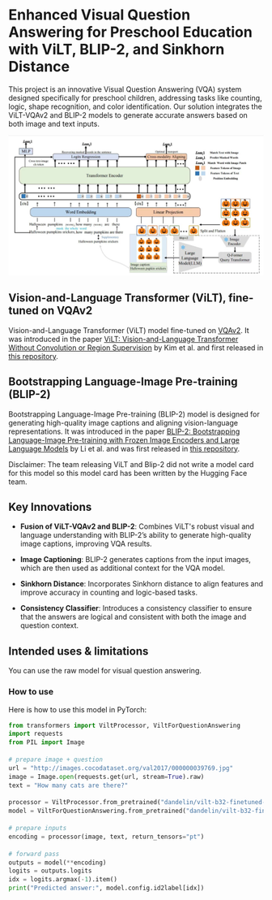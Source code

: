 
# Enhanced Visual Question Answering for Preschool Education with ViLT, BLIP-2, and Sinkhorn Distance

This project is an innovative Visual Question Answering (VQA) system designed specifically for preschool children, addressing tasks like counting, logic, shape recognition, and color identification. Our solution integrates the ViLT-VQAv2 and BLIP-2 models to generate accurate answers based on both image and text inputs.

<img src="Resources\transformer-vqa-model.jpg" alt="alt text" title="Sample image caption">

## Vision-and-Language Transformer (ViLT), fine-tuned on VQAv2

Vision-and-Language Transformer (ViLT) model fine-tuned on [VQAv2](https://visualqa.org/). It was introduced in the paper [ViLT: Vision-and-Language Transformer Without Convolution or Region Supervision](https://arxiv.org/abs/2102.03334) by Kim et al. and first released in [this repository](https://github.com/dandelin/ViLT). 


## Bootstrapping Language-Image Pre-training (BLIP-2)

Bootstrapping Language-Image Pre-training (BLIP-2) model is designed for generating high-quality image captions and aligning vision-language representations. It was introduced in the paper [BLIP-2: Bootstrapping Language-Image Pre-training with Frozen Image Encoders and Large Language Models](https://arxiv.org/abs/2301.12597) by Li et al. and was first released in [this repository](https://github.com/salesforce/BLIP).

Disclaimer: The team releasing ViLT and Blip-2 did not write a model card for this model so this model card has been written by the Hugging Face team.

## Key Innovations

- **Fusion of ViLT-VQAv2 and BLIP-2**: Combines ViLT's robust visual and language understanding with BLIP-2’s ability to generate high-quality image captions, improving VQA results.
  
- **Image Captioning**: BLIP-2 generates captions from the input images, which are then used as additional context for the VQA model.
  
- **Sinkhorn Distance**: Incorporates Sinkhorn distance to align features and improve accuracy in counting and logic-based tasks.

- **Consistency Classifier**: Introduces a consistency classifier to ensure that the answers are logical and consistent with both the image and question context.


## Intended uses & limitations

You can use the raw model for visual question answering. 

### How to use

Here is how to use this model in PyTorch:

```python
from transformers import ViltProcessor, ViltForQuestionAnswering
import requests
from PIL import Image

# prepare image + question
url = "http://images.cocodataset.org/val2017/000000039769.jpg"
image = Image.open(requests.get(url, stream=True).raw)
text = "How many cats are there?"

processor = ViltProcessor.from_pretrained("dandelin/vilt-b32-finetuned-vqa")
model = ViltForQuestionAnswering.from_pretrained("dandelin/vilt-b32-finetuned-vqa")

# prepare inputs
encoding = processor(image, text, return_tensors="pt")

# forward pass
outputs = model(**encoding)
logits = outputs.logits
idx = logits.argmax(-1).item()
print("Predicted answer:", model.config.id2label[idx])
```

